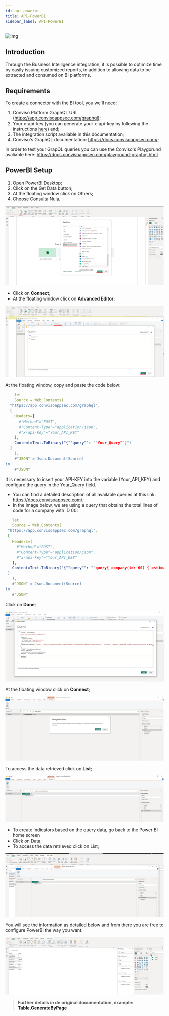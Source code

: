 ```yaml
---
id: api-powerbi
title: API-PowerBI
sidebar_label: API-PowerBI
---
```


<div style={{textAlign: 'center'}}>

![img](../../static/img/powerbi.png)

</div>

## Introduction

Through the Business Intelligence integration, it is possible to optimize time by easily issuing customized reports, in addition to allowing data to be extracted and consumed on BI platforms.

## Requirements


To create a connector with the BI tool, you we'll need:


1. Conviso Platform GraphQL URL (https://app.convisoappsec.com/graphql);
2. Your x-api-key (you can generate your x-api-key by following the instructions [here](../platform/security-feed.md#generate-api-key)) and; 
3. The integration script avaliable in this documentation;
4. Conviso's GraphQL documentation: https://docs.convisoappsec.com/;


In order to test your GrapQL queries you can use the Conviso's Playgorund avaliable here: https://docs.convisoappsec.com/playground-graphql.html

## PowerBI Setup


1. Open PowerBI Desktop;
2. Click on the Get Data button;
3. At the floating window click on Others;
4. Choose Consulta Nula.

<div style={{textAlign: 'center'}}>

![img](../../static/img/powerbi/BI1.png)

</div>

- Click on **Connect**;
- At the floating window click on **Advanced Editor**;


<div style={{textAlign: 'center'}}>

![img](../../static/img/powerbi/BI2.png)

</div>

At the floating window, copy and paste the code below:

```yml
	let
    Source = Web.Contents(
  "https://app.convisoappsec.com/graphql",
  [
    Headers=[
      #"Method"="POST",
      #"Content-Type"="application/json",
      #"x-api-key"="Your_API_KEY"
    ],
    Content=Text.ToBinary("{""query"": ""Your_Query""}")
  ]
    ),
    #"JSON" = Json.Document(Source)
in
    #"JSON"
```

 It is necessary to insert your API-KEY into the variable (Your_API_KEY) and configure the query in the Your_Query field.

 - You can find a detailed description of all available queries at this link:  https://docs.convisoappsec.com/;
 - In the image below, we are using a query that obtains the total lines of code for a company with ID 00:


 ``` yml
 	let
    Source = Web.Contents(
  "https://app.convisoappsec.com/graphql",
  [
    Headers=[
      #"Method"="POST",
      #"Content-Type"="application/json",
      #"x-api-key"="Your_API_KEY"
    ],
    Content=Text.ToBinary("{""query"": ""query{ company(id: 00) { estimatedLinesConsumed }}""}")
  ]
    ),
    #"JSON" = Json.Document(Source)
in
    #"JSON"

 ```


Click on **Done**;

<div style={{textAlign: 'center'}}>

![img](../../static/img/powerbi/BI3.png)

</div>

At the floating window click on **Connect**;


<div style={{textAlign: 'center'}}>

![img](../../static/img/powerbi/BI4.png)

</div>

To access the data retrieved click on **List**;

<div style={{textAlign: 'center'}}>

![img](../../static/img/powerbi/BI5.png)

</div>

-  To create indicators based on the query data, go back to the Power BI home screen
-  Click on Data;
-  To access the data retrieved click on List;

<div style={{textAlign: 'center'}}>

![img](../../static/img/powerbi/BI6.png)

</div>

You will see the information as detailed below and from there you are free to configure PowerBI the way you want.

<div style={{textAlign: 'center'}}>

![img](../../static/img/powerbi/BI7.png)

</div>


> **Further details in de original documentation, example: [Table.GenerateByPage](https://docs.microsoft.com/en-us/power-query/helperfunctions#tablegeneratebypage)**
